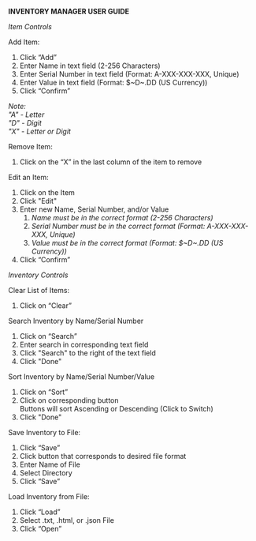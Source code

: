 **INVENTORY MANAGER USER GUIDE**

*Item Controls*

Add Item:
1. Click “Add”
2. Enter Name in text field (2-256 Characters)
3. Enter Serial Number in text field (Format: A-XXX-XXX-XXX, Unique)
4. Enter Value in text field (Format: $\~D~.DD (US Currency))
5. Click “Confirm”

*Note:*
\
*"A" - Letter*
\
*"D" - Digit*
\
*"X" - Letter or Digit*

Remove Item:
1. Click on the “X” in the last column of the item to remove

Edit an Item:
1. Click on the Item
2. Click "Edit"
3. Enter new Name, Serial Number, and/or Value
   1. *Name must be in the correct format (2-256 Characters)*
   2. *Serial Number must be in the correct format (Format: A-XXX-XXX-XXX, Unique)*
   3. *Value must be in the correct format (Format: $\~D~.DD (US Currency))*
4. Click “Confirm”

*Inventory Controls*

Clear List of Items:
1. Click on “Clear”

Search Inventory by Name/Serial Number
1. Click on “Search”
2. Enter search in corresponding text field
3. Click "Search" to the right of the text field
4. Click "Done"

Sort Inventory by Name/Serial Number/Value
1. Click on “Sort”
2. Click on corresponding button
\
Buttons will sort Ascending or Descending (Click to Switch)
3. Click "Done"

Save Inventory to File:
1. Click “Save”
2. Click button that corresponds to desired file format
3. Enter Name of File
4. Select Directory
5. Click “Save”

Load Inventory from File:
1. Click “Load”
2. Select .txt, .html, or .json File
3. Click “Open”